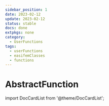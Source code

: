 ```yaml
---
sidebar_position: 1
date: 2023-02-12
update: 2023-02-12
status: stable
docs: done
extpkgs: none
category:
  - UserFunctions
tags:
  - userFunctions
  - easifemClasses
  - functions
---
```


# AbstractFunction

import DocCardList from '@theme/DocCardList';

<DocCardList />
